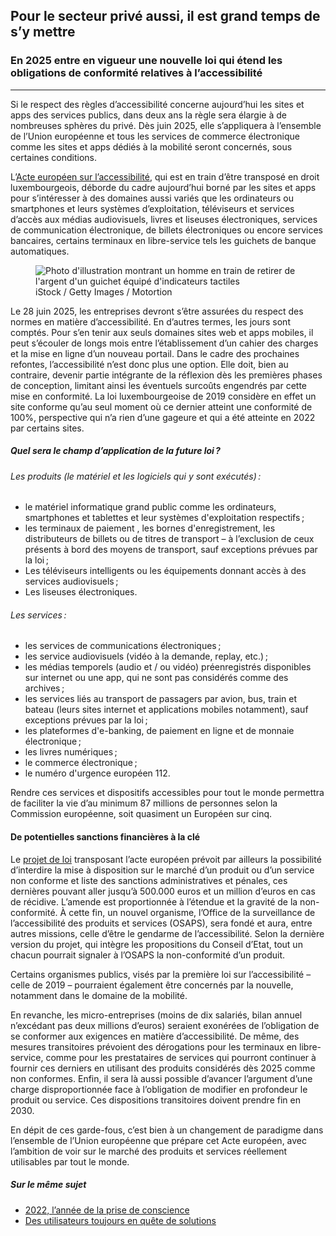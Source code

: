 <script>document.querySelector('.main-container').classList.add('full_width');</script>
<h2>Pour le secteur privé aussi, il est grand temps de s’y mettre</h2>
<h3>En 2025 entre en vigueur une nouvelle loi qui étend les obligations de conformité relatives à l’accessibilité</h3>
<hr>
<div class="intro">
    <p>Si le respect des règles d’accessibilité concerne aujourd’hui les sites et apps des services publics, dans deux ans la règle sera élargie à de nombreuses sphères du privé. Dès juin 2025, elle s’appliquera à l’ensemble de l’Union européenne et tous les services de commerce électronique comme les sites et apps dédiés à la mobilité seront concernés, sous certaines conditions.</p>
</div>
<p>L’<a href="https://ec.europa.eu/social/main.jsp?catId=1202&intPageId=5581&langId=en">Acte européen sur l’accessibilité</a>, qui est en train d’être transposé en droit luxembourgeois, déborde du cadre aujourd’hui borné par les sites et apps pour s’intéresser à des domaines aussi variés que les ordinateurs ou smartphones et leurs systèmes d’exploitation, téléviseurs et services d’accès aux médias audiovisuels, livres et liseuses électroniques, services de communication électronique, de billets électroniques ou encore services bancaires, certains terminaux en libre-service tels les guichets de banque automatiques.</p>
<figure class="pic">
    <img src="../../../../content/news/img/iStock3.jpg" alt="Photo d'illustration montrant un homme en train de retirer de l'argent d'un guichet équipé d'indicateurs tactiles">
    <figcaption>iStock / Getty Images / Motortion</figcaption>
</figure>
<p>Le 28 juin 2025, les entreprises devront s’être assurées du respect des normes en matière d’accessibilité. En d’autres termes, les jours sont comptés. Pour s’en tenir aux seuls domaines sites web et apps mobiles, il peut s’écouler de longs mois entre l’établissement d’un cahier des charges et la mise en ligne d’un nouveau portail. Dans le cadre des prochaines refontes, l’accessibilité n’est donc plus une option. Elle doit, bien au contraire, devenir partie intégrante de la réflexion dès les premières phases de conception, limitant ainsi les éventuels surcoûts engendrés par cette mise en conformité. La loi luxembourgeoise de 2019 considère en effet un site conforme qu’au seul moment où ce dernier atteint une conformité de 100%, perspective qui n’a rien d’une gageure et qui a été atteinte en 2022 par certains sites.</p>
<aside class="contextbox">
    <h5>Quel sera le champ d’application de la future loi&#8239;?</h5>
    <h6>Les produits (le matériel et les logiciels qui y sont exécutés)&#8239;:</h6>
    <ul>
        <li>le matériel informatique grand public comme les ordinateurs, smartphones et tablettes et leur systèmes d'exploitation respectifs&#8239;;</li>
        <li>les terminaux de paiement , les bornes d'enregistrement, les distributeurs de billets ou de titres de transport – à l’exclusion de ceux présents à bord des moyens de transport, sauf exceptions prévues par la loi&#8239;;</li>
        <li>Les téléviseurs intelligents ou les équipements donnant accès à des services audiovisuels&#8239;;</li>
        <li>Les liseuses électroniques.</li>
    </ul>
    <h6>Les services&#8239;:</h6>
    <ul>
        <li>les services de communications électroniques&#8239;;</li>
        <li>les service audiovisuels (vidéo à la demande, replay, etc.)&#8239;;</li>
        <li>les médias temporels (audio et / ou vidéo) préenregistrés disponibles sur internet ou une app, qui ne sont pas considérés comme des archives&#8239;;</li>
        <li>les services liés au transport de passagers par avion, bus, train et bateau (leurs sites internet et applications mobiles notamment), sauf exceptions prévues par la loi&#8239;;</li>
        <li>les plateformes d'e-banking, de paiement en ligne et de monnaie électronique&#8239;;</li>
        <li>les livres numériques&#8239;;</li>
        <li>le commerce électronique&#8239;;</li>
        <li>le numéro d'urgence européen 112.</li>
    </ul>
</aside>
<p>Rendre ces services et dispositifs accessibles pour tout le monde permettra de faciliter la vie d’au minimum 87 millions de personnes selon la Commission européenne, soit quasiment un Européen sur cinq.</p>
<h4>De potentielles sanctions financières à la clé</h4>
<p>Le <a href="https://www.chd.lu/fr/dossier/7975">projet de loi</a> transposant l’acte européen prévoit par ailleurs la possibilité d’interdire la mise à disposition sur le marché d’un produit ou d’un service non conforme et liste des sanctions administratives et pénales, ces dernières pouvant aller jusqu’à 500.000 euros et un million d’euros en cas de récidive. L’amende est proportionnée à l’étendue et la gravité de la non-conformité. À cette fin, un nouvel organisme, l’Office de la surveillance de l’accessibilité des produits et services (OSAPS), sera fondé et aura, entre autres missions, celle d’être le gendarme de l’accessibilité. Selon la dernière version du projet, qui intègre les propositions du Conseil d’Etat, tout un chacun pourrait signaler à l’OSAPS la non-conformité d’un produit.</p>
<p>Certains organismes publics, visés par la première loi sur l’accessibilité – celle de 2019 – pourraient également être concernés par la nouvelle, notamment dans le domaine de la mobilité.</p>
<p>En revanche, les micro-entreprises (moins de dix salariés, bilan annuel n’excédant pas deux millions d’euros) seraient exonérées de l’obligation de se conformer aux exigences en matière d’accessibilité. De même, des mesures transitoires prévoient des dérogations pour les terminaux en libre-service, comme pour les prestataires de services qui pourront continuer à fournir ces derniers en utilisant des produits considérés dès 2025 comme non conformes. Enfin, il sera là aussi possible d’avancer l’argument d’une charge disproportionnée face à l’obligation de modifier en profondeur le produit ou service. Ces dispositions transitoires doivent prendre fin en 2030.</p>
<p>En dépit de ces garde-fous, c’est bien à un changement de paradigme dans l’ensemble de l’Union européenne que prépare cet Acte européen, avec l’ambition de voir sur le marché des produits et services réellement utilisables par tout le monde.</p>

<aside class="more">
    <h5>Sur le même sujet</h5>
    <ul>
        <li><a href="2023-02-20-rapport2022.html">2022, l’année de la prise de conscience</a></li>
        <li><a href="2023-02-24-complaints2022.html">Des utilisateurs toujours en quête de solutions</a></li>
    </ul>
</aside>